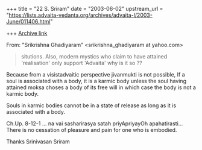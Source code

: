 +++
title = "22 S. Sriram"
date = "2003-06-02"
upstream_url = "https://lists.advaita-vedanta.org/archives/advaita-l/2003-June/011406.html"

+++
[Archive link](https://lists.advaita-vedanta.org/archives/advaita-l/2003-June/011406.html)

From: "Srikrishna Ghadiyaram" <srikrishna_ghadiyaram at yahoo.com>
> 
> situtions. Also, modern mystics who claim to have
> attained 'realisation' only support 'Advaita' why is
> it so ??

Because from a visistadvaitic perspective jivanmukti is not possible,
If a soul is associated with a body, it is a karmic body unless the soul
having attained moksa choses a body of its free will in which case the
body is not a karmic body.

Souls in karmic bodies cannot be in a state of release as long as it is
associated with a body.

Ch.Up. 8-12-1
... na vai sasharirasya satah priyApriyayOh apahatirasti...
There is no cessation of pleasure and pain for one who 
is embodied.

Thanks
Srinivasan Sriram

